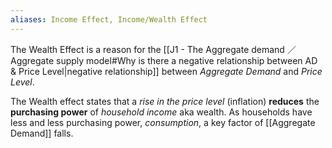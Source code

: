 ```yaml
---
aliases: Income Effect, Income/Wealth Effect
---
```

The Wealth Effect is a reason for the [[J1 - The Aggregate demand ／Aggregate supply model#Why is there a negative relationship between AD & Price Level|negative relationship]] between *Aggregate Demand* and *Price Level*.

The Wealth effect states that a *rise in the price level* (inflation) **reduces** the **purchasing power** of *household income* aka wealth.
As households have less and less purchasing power, *consumption*, a key factor of [[Aggregate Demand]] falls.